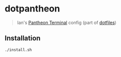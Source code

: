 # dotpantheon
> Ian's [Pantheon Terminal][ptUrl] config (part of [dotfiles][dotfilesUrl])

## Installation

```console
./install.sh
```

[ptUrl]: https://github.com/elementary/terminal
[dotfilesUrl]: https://github.com/ianwalter/dotfiles
